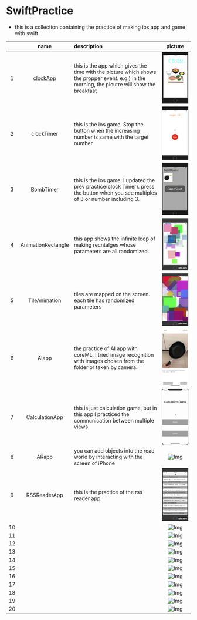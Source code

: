 
# SwiftPractice
- this is a collection containing the practice of making ios app and game with swift

||name|description|picture|
|:--:|:--:|:--|:--:|
|1|[clockApp](https://github.com/JunNishimura/SwiftPractice/tree/master/ClockApp)|this is the app which gives the time with the picture which shows the propper event. e.g.) in the morning, the picutre will show the breakfast |![Img](ClockApp/image/breakfast.png)|
|2|clockTimer|this is the ios game. Stop the button when the increasing number is same with the target number|![Img](clockTimer/image/process.png)|
|3|BombTimer|this is the ios game. I updated the prev practice(clock Timer). press the button when you see multiples of 3 or number including 3. |![Img](BombTimer/image/startScene.png)|
|4|AnimationRectangle|this app shows the infinite loop of making recntalges whose parameters are all randomized.|![Img](AnimationRectangle/image/anim.gif)|
|5|TileAnimation|tiles are mapped on the screen. each tile has randomized parameters |![Img](TileAnimation/image/tileAnimation.gif)|
|6|AIapp|the practice of AI app with coreML. I tried image recognition with images chosen from the folder or taken by camera.|![Img](AIapp/image/ex02.PNG)|
|7|CalculationApp|this is just calculation game, but in this app I practiced the communication between multiple views.|![Img](CalculationApp/image/anim.gif)|
|8|ARapp|you can add objects into the read world by interacting with the screen of iPhone|![Img](ARapp/image/anim.gif)|
|9|RSSReaderApp|this is the practice of the rss reader app. |![Img](RssReader/image/anim.gif)|
|10|| |![Img](/image/)|
|11|| |![Img](/image/)|
|12|| |![Img](/image/)|
|13|| |![Img](/image/)|
|14|| |![Img](/image/)|
|15|| |![Img](/image/)|
|16|| |![Img](/image/)|
|17|| |![Img](/image/)|
|18|| |![Img](/image/)|
|19|| |![Img](/image/)|
|20|| |![Img](/image/)|

